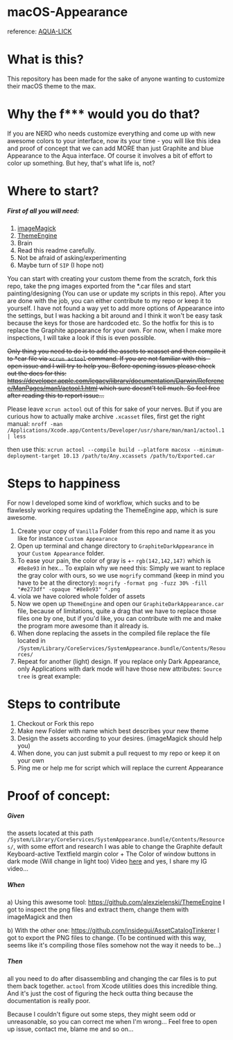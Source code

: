 # macOS-Appearance

reference: [AQUA-LICK](https://github.com/ExactProbability/AQUA-LICK-GIT)
# What is this?
This repository has been made for the sake of anyone wanting to customize their macOS theme to the max. 

# Why the f*** would you do that?
If you are NERD who needs customize everything and come up with new awesome colors to your interface, now its your time - you will like this idea and proof of concept that we can add MORE than just Graphite and blue Appearance to the Aqua interface. Of course it involves a bit of effort to color up something. But hey, that's what life is, not? 

# Where to start?

##### First of all you will need:
1. [imageMagick](https://www.imagemagick.org/script/download.php)
2. [ThemeEngine](https://github.com/alexzielenski/ThemeEngine)
3. Brain
4. Read this readme carefully.
5. Not be afraid of asking/experimenting
6. Maybe turn of `SIP` (I hope not)

You can start with creating your custom theme from the scratch, fork this repo, take the png images exported from the *.car files and start painting/designing (You can use or update my scripts in this repo). After you are done with the job, you can either contribute to my repo or keep it to yourself. I have not found a way yet to add more options of Appearance into the settings, but I was hacking a bit around and I think it won't be easy task because the keys for those are hardcoded etc. So the hotfix for this is to replace the Graphite appearance for your own. For now, when I make more inspections, I will take a look if this is even possible.

~~Only thing you need to do is to add the assets to xcasset and then compile it to *car file via `xcrun actool` command. If you are not familiar with this - open issue and I will try to help you. Before opening issues please check out the docs for this:
https://developer.apple.com/legacy/library/documentation/Darwin/Reference/ManPages/man1/actool.1.html 
which sure doesnt't tell much. So feel free after reading this to report issue...~~

Please leave `xcrun actool` out of this for sake of your nerves. But if you are curious how to actually make archive `.xcasset` files, first get the right manual:
`nroff -man /Applications/Xcode.app/Contents/Developer/usr/share/man/man1/actool.1 | less`

then use this:
`xcrun actool --compile build --platform macosx --minimum-deployment-target 10.13 /path/to/Any.xcassets /path/to/Exported.car`

# Steps to happiness

For now I developed some kind of workflow, which sucks and to be flawlessly working requires updating the ThemeEngine app, which is sure awesome. 

1. Create your copy of `Vanilla` Folder from this repo and name it as you like for instance `Custom Appearance`
2. Open up terminal and change directory to `GraphiteDarkAppearance` in your `Custom Appearance` folder.
3. To ease your pain, the color of gray is +- `rgb(142,142,147)` which is `#8e8e93` in hex... To explain why we need this: Simply we want to replace the gray color with ours, so we use `mogrify` command (keep in mind you have to be at the directory):
```mogrify -format png -fuzz 30% -fill "#e273df" -opaque "#8e8e93" *.png```
4. viola we have colored whole folder of assets
5. Now we open up `ThemeEngine` and open our `GraphiteDarkAppearance.car` file, because of limitations, quite a drag that we have to replace those files one by one, but if you'd like, you can contribute with me and make the program more awesome than it already is.
6. When done replacing the assets in the compiled file replace the file located in `/System/Library/CoreServices/SystemAppearance.bundle/Contents/Resources/` 
7. Repeat for another (light) design. If you replace only Dark Appearance, only Applications with dark mode will have those new attributes: `Source tree` is great example:

# Steps to contribute
1. Checkout or Fork this repo
2. Make new Folder with name which best describes your new theme
3. Design the assets according to your desires. (imageMagick should help you)
4. When done, you can just submit a pull request to my repo or keep it on your own
5. Ping me or help me for script which will replace the current Appearance
 
# Proof of concept: 

##### Given 
the assets located at this path `/System/Library/CoreServices/SystemAppearance.bundle/Contents/Resources/`, 
with some effort and research I was able to change the Graphite default Keyboard-active Textfield margin color + The Color of window buttons in dark mode (Will change in light too)
Video [here](https://instagram.com/p/Bbm8WP5BU9y/) and yes, I share my IG video...

##### When
a) Using this awesome tool:  https://github.com/alexzielenski/ThemeEngine I got to inspect the png files and extract them, change them with imageMagick and then 

b) With the other one: https://github.com/insidegui/AssetCatalogTinkerer I got to export the PNG files to change. (To be continued with this way, seems like it's compiling those files somehow not the way it needs to be...)

##### Then 
all you need to do after disassembling and changing the car files is to put them back together. `actool` from Xcode utilities does this incredible thing. And it's just the cost of figuring the heck outta thing because the documentation is really poor.

Because I couldn't figure out some steps, they might seem odd or unreasonable, so you can correct me when I'm wrong... Feel free to open up issue, contact me, blame me and so on...





